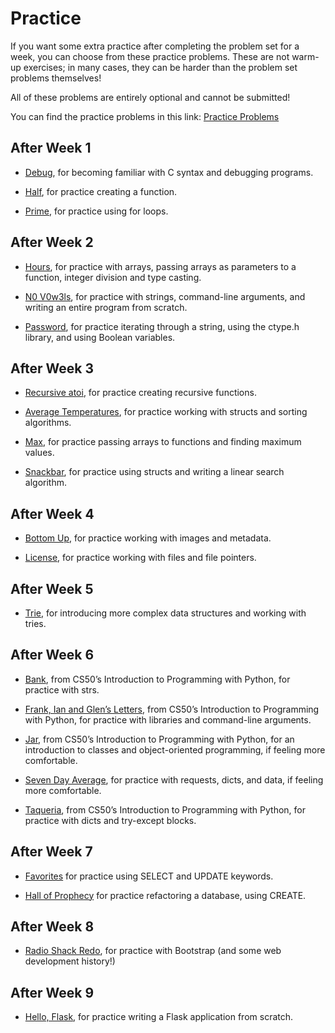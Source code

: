 # Practice

If you want some extra practice after completing the problem set for a week, you can choose from these practice problems. These are not warm-up exercises; in many cases, they can be harder than the problem set problems themselves!

All of these problems are entirely optional and cannot be submitted!

You can find the practice problems in this link: [Practice Problems](https://cs50.harvard.edu/x/2024/practice/)

## After Week 1

- [Debug](./week-1/debug), for becoming familiar with C syntax and debugging programs.

- [Half](./week-1/half), for practice creating a function.

- [Prime](./week-1/prime), for practice using for loops.

## After Week 2

- [Hours](./week-2/hours), for practice with arrays, passing arrays as parameters to a function, integer division and type casting.

- [N0 V0w3ls](./week-2/no-vow3ls), for practice with strings, command-line arguments, and writing an entire program from scratch.

- [Password](./week-2/password), for practice iterating through a string, using the ctype.h library, and using Boolean variables.

## After Week 3

- [Recursive atoi](./week-3/racursive-atoi), for practice creating recursive functions.

- [Average Temperatures](./week-3/average-temperature), for practice working with structs and sorting algorithms.

- [Max](./week-3/max), for practice passing arrays to functions and finding maximum values.

- [Snackbar](./week-3/snackbar), for practice using structs and writing a linear search algorithm.

## After Week 4

- [Bottom Up](./week-4/bottom-up), for practice working with images and metadata.

- [License](./week-4/license), for practice working with files and file pointers.

## After Week 5

- [Trie](./week-5/trie), for introducing more complex data structures and working with tries.

## After Week 6

- [Bank](./week-6/bank), from CS50’s Introduction to Programming with Python, for practice with strs.

- [Frank, Ian and Glen’s Letters](./week-6/figlet), from CS50’s Introduction to Programming with Python, for practice with libraries and command-line arguments.

- [Jar](./week-6/jar), from CS50’s Introduction to Programming with Python, for an introduction to classes and object-oriented programming, if feeling more comfortable.

- [Seven Day Average](./week-6/seven-day-average), for practice with requests, dicts, and data, if feeling more comfortable.

- [Taqueria](./week-6/taqueria), from CS50’s Introduction to Programming with Python, for practice with dicts and try-except blocks.

## After Week 7

- [Favorites](./week-7/favorites) for practice using SELECT and UPDATE keywords.

- [Hall of Prophecy](./week-7/half-of-prophecy) for practice refactoring a database, using CREATE.

## After Week 8
- [Radio Shack Redo](./week-8/radio-shack-redo), for practice with Bootstrap (and some web development history!)

## After Week 9
- [Hello, Flask](./week-9/hello-flask), for practice writing a Flask application from scratch.